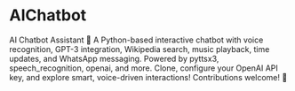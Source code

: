 # AIChatbot
AI Chatbot Assistant 🚀 A Python-based interactive chatbot with voice recognition, GPT-3 integration, Wikipedia search, music playback, time updates, and WhatsApp messaging. Powered by pyttsx3, speech_recognition, openai, and more. Clone, configure your OpenAI API key, and explore smart, voice-driven interactions! Contributions welcome! 🌟

